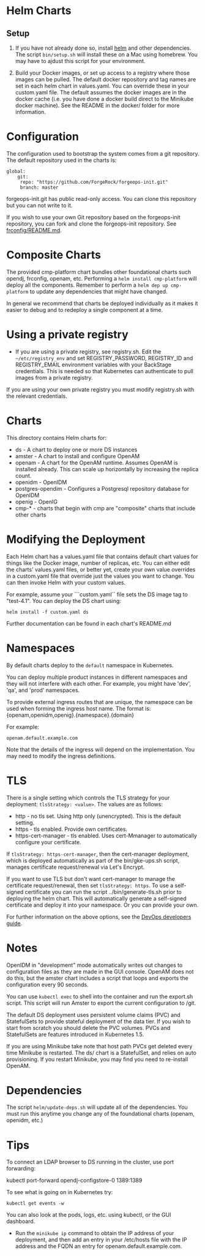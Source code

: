 # Helm Charts

## Setup 

1) If you have not already done so, install [helm](https://github.com/kubernetes/helm) and other dependencies. The script `bin/setup.sh` will install these on a Mac using homebrew. You may have to ajdust this script for your environment.

2) Build your Docker images, or set up access to a registry where those images can be pulled.
The default docker repository and tag names are set in each helm chart in values.yaml. You can
override these in your custom.yaml file.  The default assumes the docker images are in the docker cache
(i.e. you have done a docker build direct to the Minikube docker machine). See the
 README in the docker/ folder for more information.


# Configuration

The configuration used to bootstrap the system comes from a git repository. 
The default repository used in the charts is:

```
global:
    git:
     repo: "https://github.com/ForgeRock/forgeops-init.git"
     branch: master
```

forgeops-init.git has public read-only access.  You can clone this repository but you can not write to it.

If you wish to use your own Git repository based on the forgeops-init repository,
you can fork and clone the forgeops-init repository. See [frconfig/README.md](frconfig/README.md).

# Composite Charts

The provided cmp-platform chart bundles other foundational charts such opendj, frconfig,
 openam, etc. Performing a `helm install cmp-platform`  will deploy all the components.
 Remember to perform a `helm dep up cmp-platform` to update any dependencies that might have changed.

 In general we recommend that charts be deployed individually as it makes it easier to debug and
 to redeploy a single component at a time.

 
# Using a private registry

* If you are using a private registry, see registry.sh. Edit the `~/etc/registry_env` and set
REGISTRY_PASSWORD, REGISTRY_ID and REGISTRY_EMAIL  environment variables with your BackStage credentials.
This is needed so that Kubernetes can authenticate to pull images from a private registry. 

If you are using your own private registry you must modify registry.sh with the relevant credentials.

# Charts

This directory contains Helm charts for:

* ds  - A chart to deploy one or more DS instances
* amster  - A chart to install and configure OpenAM 
* openam - A chart for the OpenAM runtime. Assumes OpenAM is
installed already. This can scale up horizontally by increasing the replica count.
* openidm - OpenIDM
* postgres-opendim - Configures a Postgresql repository database for OpenIDM
* openig -  OpenIG
* cmp-*  - charts that begin with cmp are "composite" charts that include other charts



# Modifying the Deployment

Each Helm chart has a values.yaml file that contains default
chart values for things like the Docker image, number of replicas, etc.
 You can either edit the charts' values.yaml files, or better yet, create
your own value overrides in a custom.yaml file that override just the values you want to
change. You can then invoke Helm with your custom values. 

For example,
assume your ```custom.yaml`` file sets the DS image tag to "test-4.1".
You can deploy the DS chart using:

```helm install -f custom.yaml ds```

Further documentation can be found in each chart's README.md

# Namespaces 

By default charts  deploy to the `default` namespace in Kubernetes. 

You can deploy multiple product instances in different namespaces and they will not 
interfere with each other. For example, you might have 'dev', 'qa', and 'prod' namespaces. 

To provide external ingress routes that are unique, the namespace can be used when forming the 
ingress host name. The format is:
 {openam,openidm,openig}.{namespace}.{domain} 

 For example:

 `openam.default.example.com`

Note that the details of the ingress will depend on the implementation. You may need to modify the ingress definitions. 
 
# TLS

There is a single setting which controls the TLS strategy for your deployment: ```tlsStrategy: <value>```.   The values are as follows:
* http  - no tls set. Using http only (unencrypted). This is the default setting.
* https - tls enabled.  Provide own certificates.
* https-cert-manager - tls enabled. Uses cert-Mmanager to automatically configure your certificate.

If ```tlsStrategy: https-cert-manager```, then the cert-manager deployment, which is deployed automatically as part of the bin/gke-ups.sh script, manages certificate request/renewal via Let's Encrypt. 

If you want to use TLS but don't want cert-manager to manage the certificate request/renewal, then set
```tlsStrategy: https```.  To use a self-signed certificate you can run the script ../bin/generate-tls.sh prior to deploying the helm chart.  This will automatically generate a self-signed certificate and deploy it into your namespace. Or you can provide your own.

For further information on the above options, see the [DevOps developers guide](https://ea.forgerock.com/docs/platform/devops-guide/index.html#devops-implementation-env-https-access-secret).

# Notes

OpenIDM in "development" mode automatically writes out changes to configuration files as they are made in the GUI 
console. OpenAM does not do this, but the amster chart includes a script that loops and exports
the configuration every 90 seconds. 

You can use `kubectl exec` to 
shell into the container and run the export.sh script. This script will run Amster to export the 
current configuration to /git.  


The default DS deployment uses persistent volume claims (PVC) and
StatefulSets to provide stateful deployment of the data tier. If you
wish to start from scratch you should delete the PVC volumes.
PVCs and StatefulSets are features introduced in Kubernetes 1.5. 

If you are using Minikube take note that host path PVCs get deleted
every time Minikube is restarted.  The ds/ chart is a StatefulSet,
and relies on auto provisioning.  If you restart Minikube, you may find you
need to re-install OpenAM.

# Dependencies

The script `helm/update-deps.sh` will update all of the dependencies. You must run this anytime you change  any of the foundational charts (openam, openidm, etc.)

# Tips

To connect an LDAP browser to DS running in the cluster, use
port forwarding:

kubectl port-forward opendj-configstore-0 1389:1389


To see what is going on in Kubernetes try:

`kubectl get events -w`

You can also look at the pods, logs, etc. using kubectl, or the GUI dashboard.

* Run the `minikube ip` command to obtain the IP address of your deployment, and then add an entry in your /etc/hosts file with the IP address and the FQDN an entry for openam.default.example.com.

